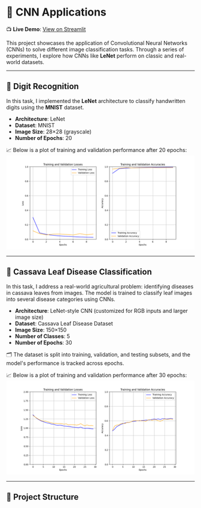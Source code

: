 # 🧠 CNN Applications

📺 **Live Demo**: [View on Streamlit](https://bindepzai7-cnn-applications.streamlit.app/)

This project showcases the application of Convolutional Neural Networks (CNNs) to solve different image classification tasks. Through a series of experiments, I explore how CNNs like **LeNet** perform on classic and real-world datasets.

---

## 🔢 Digit Recognition

In this task, I implemented the **LeNet** architecture to classify handwritten digits using the **MNIST** dataset.

- **Architecture**: LeNet  
- **Dataset**: MNIST  
- **Image Size**: 28×28 (grayscale)  
- **Number of Epochs**: 20  

📈 Below is a plot of training and validation performance after 20 epochs:  
![Digit Recognition](Plots/DigitRecognition.png)

---

## 🌿 Cassava Leaf Disease Classification

In this task, I address a real-world agricultural problem: identifying diseases in cassava leaves from images. The model is trained to classify leaf images into several disease categories using CNNs.

- **Architecture**: LeNet-style CNN (customized for RGB inputs and larger image size)  
- **Dataset**: Cassava Leaf Disease Dataset  
- **Image Size**: 150×150  
- **Number of Classes**: 5  
- **Number of Epochs**: 30  

🗂 The dataset is split into training, validation, and testing subsets, and the model's performance is tracked across epochs.

📈 Below is a plot of training and validation performance after 30 epochs:  
![Digit Recognition](Plots/CassavaLeafDisease.png)

---

## 📁 Project Structure

